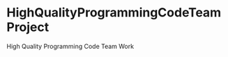HighQualityProgrammingCodeTeamProject
=====================================

High Quality Programming Code Team Work
